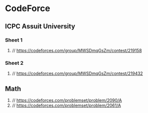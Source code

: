 # CodeForce

## ICPC Assuit University

### Sheet 1
1. // https://codeforces.com/group/MWSDmqGsZm/contest/219158

### Sheet 2
1. // https://codeforces.com/group/MWSDmqGsZm/contest/219432

## Math
1. // https://codeforces.com/problemset/problem/2090/A
2. // https://codeforces.com/problemset/problem/2061/A
